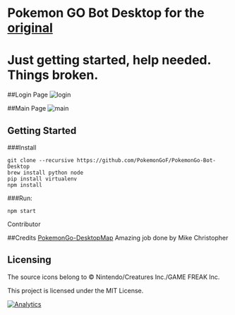 # Pokemon GO Bot Desktop for the [original](https://github.com/PokemonGoF/PokemonGo-Bot)

# Just getting started, help needed. Things broken.

##Login Page
![login](https://raw.githubusercontent.com/PokemonGoF/PokemonGo-Bot-Desktop/development/screenshots/Login.png)

##Main Page
![main](https://raw.githubusercontent.com/PokemonGoF/PokemonGo-Bot-Desktop/development/screenshots/Main.png)

Getting Started
---------------
###Install
```
git clone --recursive https://github.com/PokemonGoF/PokemonGo-Bot-Desktop
brew install python node 
pip install virtualenv 
npm install 
```

###Run:
```
npm start
```

Contributor

##Credits
[PokemonGo-DesktopMap](https://github.com/mchristopher/PokemonGo-DesktopMap) Amazing job done by  Mike Christopher

Licensing
---------
The source icons belong to © Nintendo/Creatures Inc./GAME FREAK Inc.

This project is licensed under the MIT License.

[![Analytics](https://ga-beacon.appspot.com/UA-81468120-1/desktop-welcome-page)](https://github.com/igrigorik/ga-beacon)
